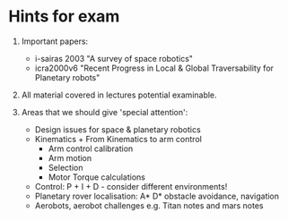 # Hints for exam

1. Important papers: 
    * i-sairas 2003 "A survey of space robotics"
    * icra2000v6 "Recent Progress in Local & Global Traversability for
      Planetary robots"

2. All material covered in lectures potential examinable.

3. Areas that we should give 'special attention': 
    * Design issues for space & planetary robotics
    * Kinematics + From Kinematics to arm control
        * Arm control calibration
        * Arm motion
        * Selection
        * Motor Torque calculations
    * Control: P + I + D - consider different environments!
    * Planetary rover localisation: A* D* obstacle avoidance, navigation
    * Aerobots, aerobot challenges e.g. Titan notes and mars notes





